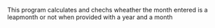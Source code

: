 This program calculates and chechs wheather the month entered is a leapmonth or not when provided with a year and a month

